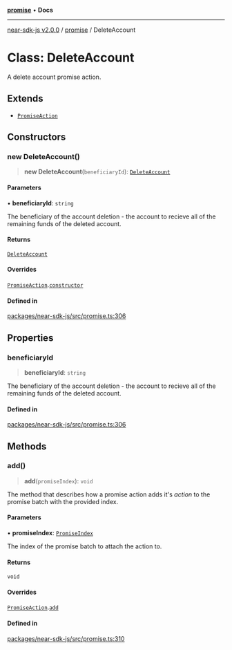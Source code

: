 [**promise**](../README.md) • **Docs**

***

[near-sdk-js v2.0.0](../../packages.md) / [promise](../README.md) / DeleteAccount

# Class: DeleteAccount

A delete account promise action.

## Extends

- [`PromiseAction`](PromiseAction.md)

## Constructors

### new DeleteAccount()

> **new DeleteAccount**(`beneficiaryId`): [`DeleteAccount`](DeleteAccount.md)

#### Parameters

• **beneficiaryId**: `string`

The beneficiary of the account deletion - the account to recieve all of the remaining funds of the deleted account.

#### Returns

[`DeleteAccount`](DeleteAccount.md)

#### Overrides

[`PromiseAction`](PromiseAction.md).[`constructor`](PromiseAction.md#constructors)

#### Defined in

[packages/near-sdk-js/src/promise.ts:306](https://github.com/dim-daskalov/near-sdk-js/blob/1a0ba6d21107f9be72f7c7293e6bb551722b82bb/packages/near-sdk-js/src/promise.ts#L306)

## Properties

### beneficiaryId

> **beneficiaryId**: `string`

The beneficiary of the account deletion - the account to recieve all of the remaining funds of the deleted account.

#### Defined in

[packages/near-sdk-js/src/promise.ts:306](https://github.com/dim-daskalov/near-sdk-js/blob/1a0ba6d21107f9be72f7c7293e6bb551722b82bb/packages/near-sdk-js/src/promise.ts#L306)

## Methods

### add()

> **add**(`promiseIndex`): `void`

The method that describes how a promise action adds it's _action_ to the promise batch with the provided index.

#### Parameters

• **promiseIndex**: [`PromiseIndex`](../../utils/type-aliases/PromiseIndex.md)

The index of the promise batch to attach the action to.

#### Returns

`void`

#### Overrides

[`PromiseAction`](PromiseAction.md).[`add`](PromiseAction.md#add)

#### Defined in

[packages/near-sdk-js/src/promise.ts:310](https://github.com/dim-daskalov/near-sdk-js/blob/1a0ba6d21107f9be72f7c7293e6bb551722b82bb/packages/near-sdk-js/src/promise.ts#L310)
